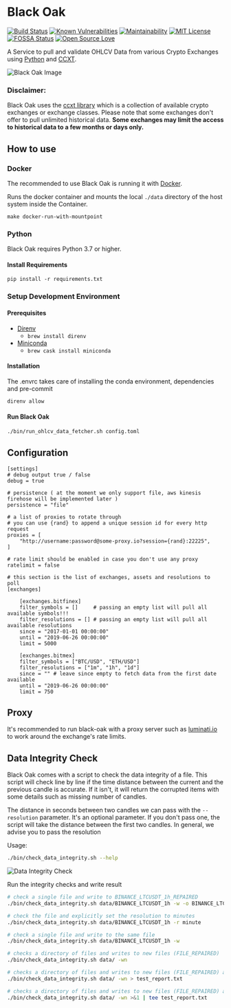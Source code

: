 # Black Oak 

[![Build Status](https://travis-ci.org/soerenmartius/black-oak.svg?branch=master)](https://travis-ci.org/soerenmartius/black-oak)
[![Known Vulnerabilities](https://snyk.io//test/github/soerenmartius/black-oak/badge.svg?targetFile=requirements.txt)](https://snyk.io//test/github/soerenmartius/black-oak?targetFile=requirements.txt)
[![Maintainability](https://api.codeclimate.com/v1/badges/ca28e22f618d3fbdc4ae/maintainability)](https://codeclimate.com/github/soerenmartius/black-oak/maintainability)
[![MIT License](https://badges.frapsoft.com/os/mit/mit.svg?v=102)](https://github.com/ellerbrock/open-source-badge/)
[![FOSSA Status](https://app.fossa.io/api/projects/git%2Bgithub.com%2Fsoerenmartius%2Fblack-oak.svg?type=shield)](https://app.fossa.io/projects/git%2Bgithub.com%2Fsoerenmartius%2Fblack-oak?ref=badge_shield)
[![Open Source Love](https://badges.frapsoft.com/os/v1/open-source.svg?v=103)](https://github.com/ellerbrock/open-source-badges/)



A Service to pull and validate OHLCV Data from various Crypto Exchanges using [Python](https://www.python.org/) and [CCXT](https://github.com/ccxt/ccxt).

![Black Oak Image](https://cdn11.bigcommerce.com/s-f74ff/products/9570/images/23270/bbbbbbbbbbbbbbbb__41098.1483834378.1280.1280.jpg?c=2)


### Disclaimer:
Black Oak uses the [ccxt library](https://github.com/ccxt/ccxt) which is a collection of available crypto exchanges or
exchange classes. Please note that some exchanges don't offer to pull unlimited historical data. **Some exchanges may
limit the access to historical data to a few months or days only.**

## How to use

### Docker
The recommended to use Black Oak is running it with [Docker](https://www.docker.com).

Runs the docker container and mounts the local `./data` directory of the host system inside the Container. 
```
make docker-run-with-mountpoint
``` 

### Python
Black Oak requires Python 3.7 or higher.

#### Install Requirements
```
pip install -r requirements.txt
```

### Setup Development Environment
#### Prerequisites
- [Direnv](https://direnv.net/)
  - `brew install direnv`
- [Miniconda](https://docs.conda.io/en/latest/miniconda.html)
  - `brew cask install miniconda`

#### Installation
The .envrc takes care of installing the conda environment, dependencies and pre-commit
```bash
direnv allow
```

#### Run Black Oak
```bash
./bin/run_ohlcv_data_fetcher.sh config.toml
```


## Configuration
```
[settings]
# debug output true / false
debug = true

# persistence ( at the moment we only support file, aws kinesis firehose will be implemented later )
persistence = "file"

# a list of proxies to rotate through
# you can use {rand} to append a unique session id for every http request
proxies = [
    "http://username:password@some-proxy.io?session={rand}:22225",
]

# rate limit should be enabled in case you don't use any proxy
ratelimit = false

# this section is the list of exchanges, assets and resolutions to poll
[exchanges]

    [exchanges.bitfinex]
    filter_symbols = []     # passing an empty list will pull all available symbols!!!
    filter_resolutions = [] # passing an empty list will pull all available resolutions
    since = "2017-01-01 00:00:00"
    until = "2019-06-26 00:00:00"
    limit = 5000

    [exchanges.bitmex]
    filter_symbols = ["BTC/USD", "ETH/USD"]
    filter_resolutions = ["1m", "1h", "1d"]
    since = "" # leave since empty to fetch data from the first date available
    until = "2019-06-26 00:00:00"
    limit = 750
```

## Proxy
It's recommended to run black-oak with a proxy server such as [luminati.io](https://luminati.io) to work around the exchange's rate limits.

## Data Integrity Check
Black Oak comes with a script to check the data integrity of a file. This script will check line by line if the time distance
between the current and the previous candle is accurate. If it isn't, it will return the corrupted items with some
details such as missing number of candles.

The distance in seconds between two candles we can pass with the `--resolution` parameter. It's an optional parameter. If
you don't pass one, the script will take the distance between the first two candles. In general, we advise you to pass the 
resolution


Usage:
```bash
./bin/check_data_integrity.sh --help
```
![Data Integrity Check](_docs/_images/usage.png)

Run the integrity checks and write result
```bash
# check a single file and write to BINANCE_LTCUSDT_1h_REPAIRED
./bin/check_data_integrity.sh data/BINANCE_LTCUSDT_1h -w -o BINANCE_LTCUSDT_1h_COMPLETE 

# check the file and explicitly set the resolution to minutes
./bin/check_data_integrity.sh data/BINANCE_LTCUSDT_1h -r minute

# check a single file and write to the same file
./bin/check_data_integrity.sh data/BINANCE_LTCUSDT_1h -w

# checks a directory of files and writes to new files (FILE_REPAIRED)
./bin/check_data_integrity.sh data/ -wn

# checks a directory of files and writes to new files (FILE_REPAIRED) and saves the test report to the file test_report.txt
./bin/check_data_integrity.sh data/ -wn > test_report.txt

# checks a directory of files and writes to new files (FILE_REPAIRED) and redirects the output to the console and  file  
./bin/check_data_integrity.sh data/ -wn >&1 | tee test_report.txt
```


